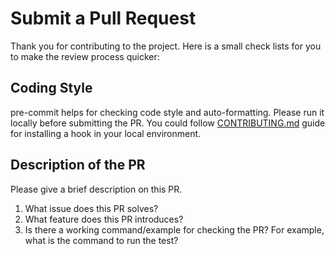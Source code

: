 # Submit a Pull Request
Thank you for contributing to the project. Here is a small check lists for you to make the review process quicker:

## Coding Style
pre-commit helps for checking code style and auto-formatting. Please run it locally before submitting the PR. You could follow [CONTRIBUTING.md](../CONTRIBUTING.md#coding-style-and-precommit) guide for installing a hook in your local environment.

## Description of the PR
Please give a brief description on this PR.
1. What issue does this PR solves?
2. What feature does this PR introduces?
3. Is there a working command/example for checking the PR? For example, what is the command to run the test?
